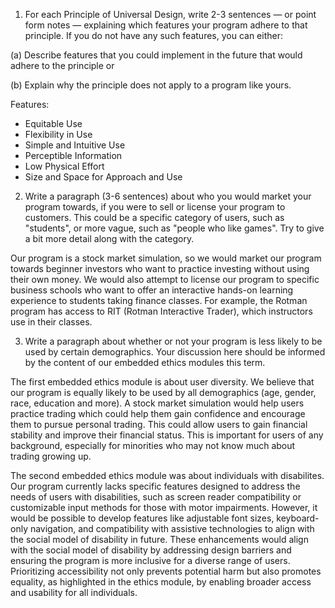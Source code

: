 1. For each Principle of Universal Design, write 2-3 sentences — or point form notes — explaining which features 
your program adhere to that principle. If you do not have any such features, you can either:


(a) Describe features that you could implement in the future that would adhere to the principle or

(b) Explain why the principle does not apply to a program like yours.

Features: 
- Equitable Use
- Flexibility in Use
- Simple and Intuitive Use
- Perceptible Information
- Low Physical Effort
- Size and Space for Approach and Use

2. Write a paragraph (3-6 sentences) about who you would market your program towards, if you were to sell or license 
your program to customers. This could be a specific category of users, such as "students", or more vague, such as 
"people who like games". Try to give a bit more detail along with the category.

Our program is a stock market simulation, so we would market our program towards beginner investors who want to 
practice investing without using their own money. We would also attempt to license our program to specific business
schools who want to offer an interactive hands-on learning experience to students taking finance classes. For example,
the Rotman program has access to RIT (Rotman Interactive Trader), which instructors use in their classes. 

3. Write a paragraph about whether or not your program is less likely to be used by certain demographics. Your 
discussion here should be informed by the content of our embedded ethics modules this term.

The first embedded ethics module is about user diversity. We believe that our program is equally likely to be used
by all demographics (age, gender, race, education and more). A stock market simulation would help users practice trading
which could help them gain confidence and encourage them to pursue personal trading. This could allow users to gain 
financial stability and improve their financial status. This is important for users of any background, especially for 
minorities who may not know much about trading growing up.

The second embedded ethics module was about individuals with disabilites. Our program currently lacks specific features 
designed to address the needs of users with disabilities, such as screen reader compatibility or customizable input 
methods for those with motor impairments. However, it would be possible to develop features like adjustable font sizes, 
keyboard-only navigation, and compatibility with assistive technologies to align with the social model of disability in 
future. These enhancements would align with the social model of disability by addressing design barriers and ensuring 
the program is more inclusive for a diverse range of users. Prioritizing accessibility not only prevents potential harm 
but also promotes equality, as highlighted in the ethics module, by enabling broader access and usability for all 
individuals.